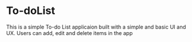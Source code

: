 # To-doList

This is a simple To-do List applicaion built with a simple and basic UI and UX. Users can add, edit and delete items in the app